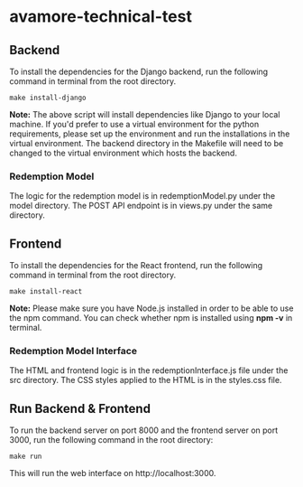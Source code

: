 # avamore-technical-test

## Backend

To install the dependencies for the Django backend, run the following command in terminal from the root directory.

```
make install-django
```

**Note:** The above script will install dependencies like Django to your local machine. If you'd prefer to use a virtual environment for the python requirements, please set up the environment and run the installations in the virtual environment. The backend directory in the Makefile will need to be changed to the virtual environment which hosts the backend. 

### Redemption Model

The logic for the redemption model is in redemptionModel.py under the model directory. The POST API endpoint is in views.py under the same directory.

## Frontend

To install the dependencies for the React frontend, run the following command in terminal from the root directory.

```
make install-react
```

**Note:** Please make sure you have Node.js installed in order to be able to use the npm command. You can check whether npm is installed using **npm -v** in terminal. 

### Redemption Model Interface

The HTML and frontend logic is in the redemptionInterface.js file under the src directory. The CSS styles applied to the HTML is in the styles.css file.


## Run Backend & Frontend

To run the backend server on port 8000 and the frontend server on port 3000, run the following command in the root directory:

```
make run
```

This will run the web interface on http://localhost:3000.

